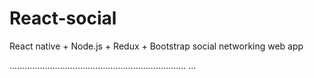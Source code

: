 # React-social
React native + Node.js + Redux + Bootstrap social networking web app

......................................................................
...